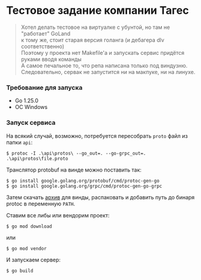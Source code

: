 # Тестовое задание компании Тагес

> Хотел делать тестовое на виртуалке с убунтой, но там не "работает" GoLand  
> к тому же, стоит старая версия голанга (и дебагера dlv соответственно)  
> Поэтому у проекта нет Makefile'а и запускать сервис придётся руками вводя команды  
> А самое печальное то, что репа написана только под виндузню. Следовательно, сервак не запустится
> ни на макпуке, ни на линухе.

### Требование для запуска
- Go 1.25.0
- ОС Windows

### Запуск сервиса
На всякий случай, возможно, потребуется пересобрать `proto` файл из папки `api`:
```shell
$ protoc -I .\api\protos\ --go_out=. --go-grpc_out=. .\api\protos\file.proto
```
Транслятор protobuf на винде можно поставить так:
```shell
$ go install google.golang.org/protobuf/cmd/protoc-gen-go
$ go install google.golang.org/grpc/cmd/protoc-gen-go-grpc
```
Затем скачать [архив](https://github.com/protocolbuffers/protobuf/releases) для винды, распаковать и добавить путь 
до бинаря protoc в переменную `PATH`.

Ставим все либы или вендорим проект:
```shell
$ go mod download
```
или
```shell
$ go mod vendor
```
И запускаем сервер:
```shell
$ go build
```